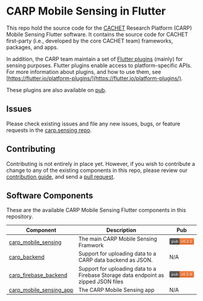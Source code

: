 # CARP Mobile Sensing in Flutter

This repo hold the source code for the [CACHET](http://www.cachet.dk/) Research Platform (CARP) Mobile Sensing Flutter software.
It contains the source code for CACHET first-party (i.e., developed by the core CACHET team) frameworks, packages, and apps.

In addition, the CARP team maintain a set of [Flutter plugins](https://github.com/cph-cachet/flutter-plugins) (mainly) for sensing purposes. Flutter plugins enable access to platform-specific APIs. For more information
about plugins, and how to use them, see
[https://flutter.io/platform-plugins/](https://flutter.io/platform-plugins/).

These plugins are also available on [pub](https://pub.dartlang.org/flutter/plugins).

## Issues

Please check existing issues and file any new issues, bugs, or feature requests in the [carp.sensing repo](https://github.com/cph-cachet/carp.sensing/issues).

## Contributing

Contributing is not entirely in place yet. However, if you wish to contribute a change to any of the existing components in this repo,
please review our [contribution guide](https://github.com/cph-cachet/carp.sensing/CONTRIBUTING.md),
and send a [pull request](https://github.com/cph-cachet/carp.sensing/pulls).

## Software Components
These are the available CARP Mobile Sensing Flutter components in this repository.

| Component | Description | Pub | 
|-----------|-------------|-----|
| [carp_mobile_sensing](./carp_mobile_sensing) | The main CARP Mobile Sensing Framwork | [![pub package](img/pub.v.0.2.1.svg)](https://pub.dartlang.org/packages/carp_mobile_sensing) |
| [carp_backend](./carp_backend) | Support for uploading data to a CARP data backend as JSON. | N/A |
| [carp_firebase_backend](./carp_firebase_backend) | Support for uploading data to a Firebase Storage data endpoint as zipped JSON files| [![pub package](img/pub.v.0.1.0.svg)](https://pub.dartlang.org/packages/carp_firebase_backend) |
| [carp_mobile_sensing_app](./carp_mobile_sensing_app) | The CARP Mobile Sensing app | N/A |


